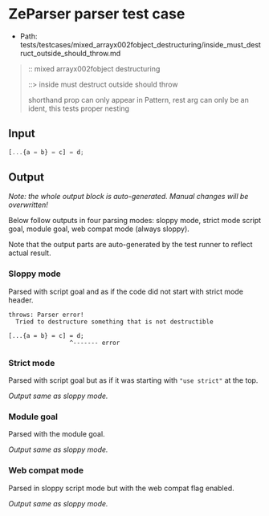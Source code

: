 # ZeParser parser test case

- Path: tests/testcases/mixed_arrayx002fobject_destructuring/inside_must_destruct_outside_should_throw.md

> :: mixed arrayx002fobject destructuring
>
> ::> inside must destruct outside should throw
>
> shorthand prop can only appear in Pattern, rest arg can only be an ident, this tests proper nesting

## Input

`````js
[...{a = b} = c] = d;
`````

## Output

_Note: the whole output block is auto-generated. Manual changes will be overwritten!_

Below follow outputs in four parsing modes: sloppy mode, strict mode script goal, module goal, web compat mode (always sloppy).

Note that the output parts are auto-generated by the test runner to reflect actual result.

### Sloppy mode

Parsed with script goal and as if the code did not start with strict mode header.

`````
throws: Parser error!
  Tried to destructure something that is not destructible

[...{a = b} = c] = d;
                 ^------- error
`````

### Strict mode

Parsed with script goal but as if it was starting with `"use strict"` at the top.

_Output same as sloppy mode._

### Module goal

Parsed with the module goal.

_Output same as sloppy mode._

### Web compat mode

Parsed in sloppy script mode but with the web compat flag enabled.

_Output same as sloppy mode._
